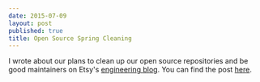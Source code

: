 ```yaml
---
date: 2015-07-09
layout: post
published: true
title: Open Source Spring Cleaning
---
```


I wrote about our plans to clean up our open source repositories and be good
maintainers on Etsy's [engineering blog][2]. You can find the post [here][1].

[1]: https://codeascraft.com/2015/07/09/open-source-spring-cleaning/
[2]: https://codeascraft.com
